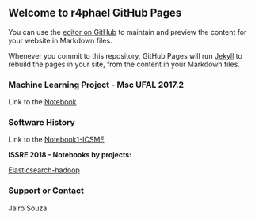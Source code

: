 ## Welcome to r4phael GitHub Pages

You can use the [editor on GitHub](https://github.com/r4phael/r4phael.github.io/edit/master/index.md) to maintain and preview the content for your website in Markdown files.

Whenever you commit to this repository, GitHub Pages will run [Jekyll](https://jekyllrb.com/) to rebuild the pages in your site, from the content in your Markdown files.

### Machine Learning Project - Msc UFAL 2017.2

Link to the [Notebook](notebooks/RNotebook_mlufal201702.nb.html)

### Software History

Link to the [Notebook1-ICSME](notebooks/RNotebook_sc_meeting13032018.nb.html)

**ISSRE 2018 - Notebooks by projects:**

[Elasticsearch-hadoop](notebooks/RNotebook-ISSRE-Elasticsearch-hadoop.nb.html)



### Support or Contact
Jairo Souza
